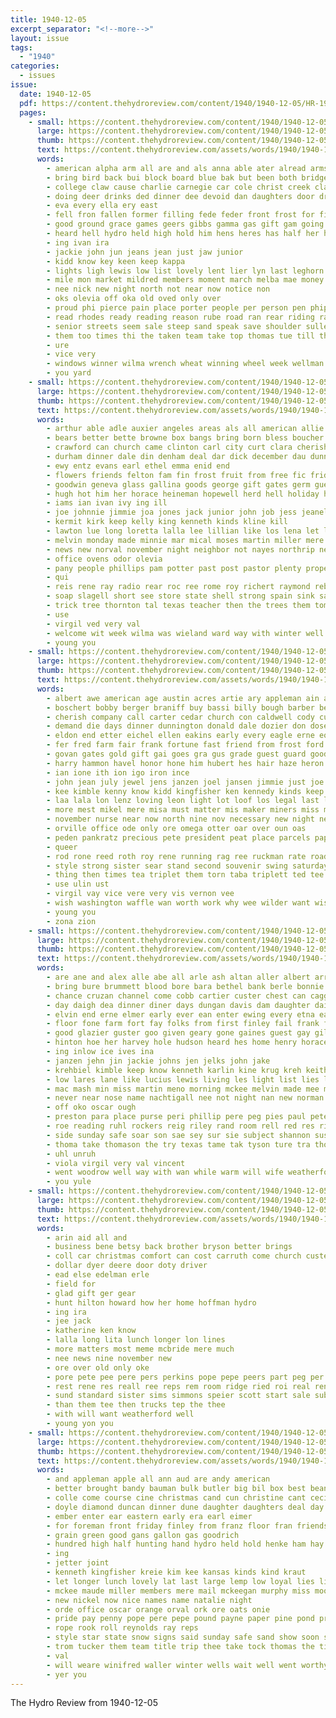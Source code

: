 ```yaml
---
title: 1940-12-05
excerpt_separator: "<!--more-->"
layout: issue
tags:
  - "1940"
categories:
  - issues
issue:
  date: 1940-12-05
  pdf: https://content.thehydroreview.com/content/1940/1940-12-05/HR-1940-12-05.pdf
  pages:
    - small: https://content.thehydroreview.com/content/1940/1940-12-05/small/HR-1940-12-05-01.jpg
      large: https://content.thehydroreview.com/content/1940/1940-12-05/large/HR-1940-12-05-01.jpg
      thumb: https://content.thehydroreview.com/content/1940/1940-12-05/thumbnails/HR-1940-12-05-01.jpg
      text: https://content.thehydroreview.com/assets/words/1940/1940-12-05/HR-1940-12-05-01.txt
      words:
        - american alpha arm all are and als anna able ater alread arms
        - bring bird back bui block board blue bak but been both bridge ball boy bridle bottle baske bozarth best bag big bill belong blow
        - college claw cause charlie carnegie car cole christ creek class carver contractor cousins carrie can came city clinton crystal christmas county
        - doing deer drinks ded dinner dee devoid dan daughters door dressing daughter down during december dene death driver deep dec davis degree dues
        - eva every ella ery east
        - fell fron fallen former filling fede feder front frost for first fall forth fatal fort friday from few
        - good ground grace games geers gibbs gamma gas gift gam going getting
        - heard hell hydro held high hold him hens heres has half her holiday home hurt how honor house hard had hart head hen haul hale
        - ing ivan ira
        - jackie john jun jeans jean just jaw junior
        - kidd know key keen keep kappa
        - lights ligh lewis low list lovely lent lier lyn last leghorn little like light live
        - mile mon market mildred members moment march melba mae money mas many minor much might miss master mond matter mille mar more main mingo may milk mcbeth men most monda
        - nee nick new night north not near now notice non
        - oks olevia off oka old oved only over
        - proud phi pierce pain place porter people per person pen phipps paul page penny porch president pound pou plenty part profit
        - read rhodes ready reading reason rube road ran rear riding rates ris red ruark rho run rough rather rocks raiden
        - senior streets seem sale steep sand speak save shoulder sullens schoo said scruggs state style south standard street sage sus sister stock sunday still station saturday son school special struck saw show she stores second side
        - them too times thi the taken team take top thomas tue till than towns town ted
        - ure
        - vice very
        - windows winner wilma wrench wheat winning wheel week wellman will went weeks william with west wagon wit white worth wells well want win wind water won was
        - you yard
    - small: https://content.thehydroreview.com/content/1940/1940-12-05/small/HR-1940-12-05-02.jpg
      large: https://content.thehydroreview.com/content/1940/1940-12-05/large/HR-1940-12-05-02.jpg
      thumb: https://content.thehydroreview.com/content/1940/1940-12-05/thumbnails/HR-1940-12-05-02.jpg
      text: https://content.thehydroreview.com/assets/words/1940/1940-12-05/HR-1940-12-05-02.txt
      words:
        - arthur able adle auxier angeles areas als all american allie alas ake ala adams are and agent ang anthony area
        - bears better bette browne box bangs bring born bless boucher bote business barber beatrice buren bert ben been bradley belle bryson brother bar barksdale but
        - crawford can church came clinton carl city curt clara cherish cedar ceres car christ company christmas college christian come caddo county col
        - durham dinner dale din denham deal dar dick december dau dunning daughter day dunithan dan
        - ewy entz evans earl ethel emma enid end
        - flowers friends felton fam fin frost fruit from free fic friday full fan flock freedom frank frames farms fanny foss for florence fruits forest ferguson field felt fred
        - goodwin geneva glass gallina goods george gift gates germ guest gene gregg grown genevieve given
        - hugh hot him her horace heineman hopewell herd hell holiday habe hai ham had harold hop held hes herndon has hydro helmuth harvey haynes hedge heir hinton hiram herman home
        - iams ian ivan ivy ing ill
        - joe johnnie jimmie joa jones jack junior john job jess jeanelle
        - kermit kirk keep kelly king kenneth kinds kline kill
        - lawton lue long loretta lalla lee lillian like los lena let last light large lock likes land
        - melvin monday made minnie mar mical moses martin miller mere medley may morning mershon mer murphy matter march mas mae many miss megli most mound mister marcrum masoner merchant mars
        - news new norval november night neighbor not nayes northrip nellie now nee
        - office ovens odor olevia
        - pany people phillips pam potter past post pastor plenty proper porch pigg paul pepper per payne pat pro piedmont press payer pone pepe price pel poage plant puerto pot pere
        - qui
        - reis rene ray radio rear roc ree rome roy richert raymond reber rex rem reps richard rail ret ridenour rowland robertson rede red
        - soap slagell short see store state shell strong spain sink sand san seat scott supper sermon special still she son set stolz sot sunday stones spray slagel spies small subject som sells sister sunda strength sid service suite season stock
        - trick tree thornton tal texas teacher then the trees them tom toy teddy test tucker
        - use
        - virgil ved very val
        - welcome wit week wilma was wieland ward way with winter well work will willard west weatherford wyatt waters weiler wykoff went
        - young you
    - small: https://content.thehydroreview.com/content/1940/1940-12-05/small/HR-1940-12-05-03.jpg
      large: https://content.thehydroreview.com/content/1940/1940-12-05/large/HR-1940-12-05-03.jpg
      thumb: https://content.thehydroreview.com/content/1940/1940-12-05/thumbnails/HR-1940-12-05-03.jpg
      text: https://content.thehydroreview.com/assets/words/1940/1940-12-05/HR-1940-12-05-03.txt
      words:
        - albert awe american age austin acres artie ary appleman ain ath ales aug alter allen and airy arr all angeles are ani
        - boschert bobby berger braniff buy bassi billy bough barber beek beck below ball been blough best browne big betty bride bees ben both bryson bottoms bette blue brush bein bridgeport bacon bottle bers better brewer brothers but
        - cherish company call carter cedar church con caldwell cody curly come clock care cal capi chief crissman carnegie cleveland carl camis cream class cova cause coast comfort cast calla city county coffee canals christmas college cari clinton criss cory caddo car child cart clovis cheyenne
        - demand die days dinner dunnington donald dale dozier don dose durham dallas doing down doc dye daughter death danger day
        - eldon end etter eichel ellen eakins early every eagle erne eon ella estelle eye ele ene ernest emory error earl
        - fer fred farm fair frank fortune fast friend from frost ford for friends fost fret first friday franke
        - govan gates gold gift gai goes gra gus grade guest guard goodwin ghee galen gur good green george grimm
        - harry hammon havel honor hone him hubert hes hair haze heron host hida herndon howard hart heres happy hilton hop herbert hardware hume has har hydro had hatfield high hope henry hinton hil her hour heald home
        - ian ione ith ion igo iron ince
        - john jean july jewel jens janzen joel jansen jimmie just joe jones jacque jacqueline jackie johnny
        - kee kimble kenny know kidd kingfisher ken kennedy kinds keep
        - laa lala lon lenz loving leon light lot loof los legal last life line len lovely love later lill lee long longer leroy lucile luella
        - more mest mikel mere misa must matter mis maker miners miss man monday march morgan mane maes merle made most mound mickey mary melvin mount marion miller mixer mala mast majors mail mel mire
        - november nurse near now north nine nov necessary new night neat niehues names noah not news nicely nadine nokes noon
        - orville office ode only ore omega otter oar over oun oas
        - peden pankratz precious pete president peat place parcels paper pam ponce plenty per persons perkins people pleasant price pine part pry post pla pastor press pee pad pitzer pair proud pare pate
        - queer
        - rod rone reed roth roy rene running rag ree ruckman rate road res richard rot rowland rest ryan ruth raymond
        - style strong sister sear stand second souvenir swing saturday strain soon schol speed sylvester she serra sale seal stroke sul state six selby sell speedy seen said sane seme save sten senior set son sor sion sous sullens smith stele supper still sad schoo say shell see school sis stafford schlabach slone swe store sunday
        - thing then times tea triplet them torn taba triplett ted tee take the tor teats texas thirsk tees tate ton team taff tae thomas
        - use ulin ust
        - virgil vay vice vere very vis vernon vee
        - wish washington waffle wan worth work why wee wilder want wisdom wells with wise watson weeks wonder week walter wayne was west will went washer way wife
        - young you
        - zona zion
    - small: https://content.thehydroreview.com/content/1940/1940-12-05/small/HR-1940-12-05-04.jpg
      large: https://content.thehydroreview.com/content/1940/1940-12-05/large/HR-1940-12-05-04.jpg
      thumb: https://content.thehydroreview.com/content/1940/1940-12-05/thumbnails/HR-1940-12-05-04.jpg
      text: https://content.thehydroreview.com/assets/words/1940/1940-12-05/HR-1940-12-05-04.txt
      words:
        - are ane and alex alle abe all arle ash altan aller albert arr able asa
        - bring bure brummett blood bore bara bethel bank berle bonnie bright bey brinks bory baby boe bertha brother banks byrum burt boys biel baul bebe bir better business beat brown ber bishop
        - chance cruzan channel come cobb cartier custer chest can cagg christensen center cantrell clyde creek carroll check cross casas cedar came charles charlie chris cold cough coffey city chesley chairs christmas choice carrer carrier coffee crosswhite carnes cheyenne charm
        - day daigh dea dinner diner days dungan davis dam daughter daily dickey
        - elvin end erne elmer early ever ean enter ewing every etna earlene ele enix elle edward elk eye
        - floor fone farm fort fay folks from first finley fail frank for
        - good glazier guster goo given geary gone gaines guest gay gilmore gain gift george gary gat
        - hinton hoe her harvey hole hudson heard hes home henry horace herman hydro harry holi had hier high house has homa howard herbert hatfield
        - ing inlow ice ives ina
        - janzen jehn jin jackie johns jen jelks john jake
        - krehbiel kimble keep know kenneth karlin kine krug kreh keith kar kinds
        - low lares lane like lucius lewis living les light list lies lamp left last
        - mac mash min miss martin meno morning mckee melvin made mee many mos margaret mae mel mis meas mine max man mom mcphearson members merry mary mon
        - never near nose name nachtigall nee not night nan new norman needs nary nowka noe north now
        - off oko oscar ough
        - preston para place purse peri phillip pere peg pies paul pete pee pleasure plenty
        - roe reading ruhl rockers reig riley rand room rell red res richardson rene rel rod reel ree ray rope roy
        - side sunday safe soar son sae sey sur sie subject shannon susie sacra say schmidt simple south sor sam saturday shell sylvan service sister sons sand santa spies smee sullens spare skaggs sheldon short sutton shou seis style station ster sun san sat sine store sais sener simpson
        - thoma take thomason the try texas tame tak tyson ture tra thomasson tear theron tillman taken tick tae taste thu than tee table tey them
        - uhl unruh
        - viola virgil very val vincent
        - went woodrow well way with wan while warm will wife weatherford wing week won want was wayne
        - you yule
    - small: https://content.thehydroreview.com/content/1940/1940-12-05/small/HR-1940-12-05-05.jpg
      large: https://content.thehydroreview.com/content/1940/1940-12-05/large/HR-1940-12-05-05.jpg
      thumb: https://content.thehydroreview.com/content/1940/1940-12-05/thumbnails/HR-1940-12-05-05.jpg
      text: https://content.thehydroreview.com/assets/words/1940/1940-12-05/HR-1940-12-05-05.txt
      words:
        - arin aid all and
        - business bene betsy back brother bryson better brings
        - coll car christmas comfort can cost carruth come church custer
        - dollar dyer deere door doty driver
        - ead else edelman erle
        - field for
        - glad gift ger gear
        - hunt hilton howard how her home hoffman hydro
        - ing ira
        - jee jack
        - katherine ken know
        - lalla long lita lunch longer lon lines
        - more matters most meme mcbride mere much
        - nee news nine november new
        - ore over old only oke
        - pore pete pee pere pers perkins pope pepe peers part peg per peters
        - rest rene res reall ree reps rem room ridge ried roi real renee raps rel
        - sund standard sister sims simmons speier scott start sale subject seat show she
        - than them tee then trucks tep the thee
        - with will want weatherford well
        - young yon you
    - small: https://content.thehydroreview.com/content/1940/1940-12-05/small/HR-1940-12-05-06.jpg
      large: https://content.thehydroreview.com/content/1940/1940-12-05/large/HR-1940-12-05-06.jpg
      thumb: https://content.thehydroreview.com/content/1940/1940-12-05/thumbnails/HR-1940-12-05-06.jpg
      text: https://content.thehydroreview.com/assets/words/1940/1940-12-05/HR-1940-12-05-06.txt
      words:
        - and appleman apple all ann aud are andy american
        - better brought bandy bauman bulk butler big bil box best beans boyle barnett bars bryan
        - colle come course cine christmas cand cun christine cant cecil city card coa coffee came cody cone corn car commander coker chips cheer carl charles
        - doyle diamond duncan dinner dune daughter daughters deal day dent dec dupy double
        - ember enter ear eastern early era earl eimer
        - for foreman front friday finley from franz floor fran friends field fam former flansburg flowers fancy fee fort force
        - grain green good gans gallon gas goodrich
        - hundred high half hunting hand hydro held hold henke ham hay hames honor home hatfield hop her
        - ing
        - jetter joint
        - kenneth kingfisher kreie kim kee kansas kinds kind kraut
        - let longer lunch lovely lat last large lemp low loyal lies little
        - mckee maude miller members mere mail mckeegan murphy miss moore means mayers monday marsh mayer
        - new nickel now nice names name natalie night
        - orde office oscar orange orval ork ore oats onie
        - pride pay penny pope pere pepe pound payne paper pine pond price profit plain person page pert post pat pops pers par perera powder pons por
        - rope rook roll reynolds ray reps
        - style star state snow signs said sunday safe sand show soon seu sale sible schroder seed send supply shew sullens stockton special seri sani stake spring stock saus see saturday size surprise soap
        - trom tucker them team title trip thee take tock thomas the till tal than table
        - val
        - will weare winifred waller winter wells wait well went worthy want win weather willie worth weatherford watch with williams was
        - yer you
---
```


The Hydro Review from 1940-12-05

<!--more-->

